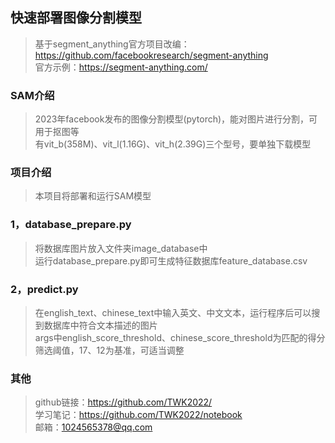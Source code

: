 ## 快速部署图像分割模型
>基于segment_anything官方项目改编：https://github.com/facebookresearch/segment-anything  
>官方示例：https://segment-anything.com/  
>  
### SAM介绍
>2023年facebook发布的图像分割模型(pytorch)，能对图片进行分割，可用于抠图等  
>有vit_b(358M)、vit_l(1.16G)、vit_h(2.39G)三个型号，要单独下载模型  
### 项目介绍
>本项目将部署和运行SAM模型  
### 1，database_prepare.py
>将数据库图片放入文件夹image_database中  
>运行database_prepare.py即可生成特征数据库feature_database.csv  
### 2，predict.py
>在english_text、chinese_text中输入英文、中文文本，运行程序后可以搜到数据库中符合文本描述的图片  
>args中english_score_threshold、chinese_score_threshold为匹配的得分筛选阈值，17、12为基准，可适当调整  
### 其他
>github链接：https://github.com/TWK2022/  
>学习笔记：https://github.com/TWK2022/notebook  
>邮箱：1024565378@qq.com  